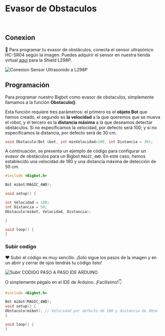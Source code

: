 <script setup>
import LiteVideo from '/../Components/LiteVideo.vue'
</script>
# Evasor de Obstaculos

<br/>
  <LiteVideo
    id="Qi_BkfRrMV0"
    title="Evasor de Obstaculos"
    thumbnail="/EvasorMagic4WD.webp"
  />

## Conexion 

🔗 Para programar tu evasor de obstáculos, conecta el sensor ultrasónico HC-SR04 según la imagen. Puedes adquirir el sensor en nuestra tienda virtual [aquí](https://www.bigtronica.com/sensores/ultrasonido/55-sensor-ultrasonido-hc-sr04-5053212000554.html) para la Shield L298P.

![Conexion Sensor Ultrasonido a L298P](/4WD_Obstaculo.webp)
## Programación

Para programar nuestro Bigbot como evasor de obstaculos, simplemente llamamos a la función **Obstaculo()**.

Esta función requiere tres parámetros: el primero es el **objeto Bot** que hemos creado, el segundo es **la velocidad** a la que queremos que se mueva el robot, y el tercero es la **distancia máxima** a la que deseamos detectar obstáculos. Si no especificamos la velocidad, por defecto será 100; y si no especificamos la distancia, por defecto será de 30 cm.
```c
void Obstaculo(Bot &bot, int minVelocidad=100, int Distancia = 30);
```

A continuación, se presenta un ejemplo de código para configurar un evasor de obstáculos para un Bigbot `MAGIC_4WD`. En este caso, hemos establecido una velocidad de 180 y una distancia máxima de detección de 50 cm. 
```c
#include <Bigbot.h>

Bot mibot(MAGIC_4WD);

void setup() {

int Velocidad = 180;
int Distancia = 50;
Obstaculo(mibot, Velocidad, Distancia);

}

void loop() {
}
```

### Subir codigo
❤ Subir el código es muy sencillo. ¡Solo sigue los pasos de la imagen y en un abrir y cerrar de ojos tendrás tu código listo!

![Subir CODIGO PASO A PASO IDE ARDUINO](/IDE_Obstaculo.webp)

O simplemente pégalo en el IDE de Arduino. ¡Facilísimo!👇

```c
#include <Bigbot.h>

Bot mibot(MAGIC_4WD);
void setup() {
Obstaculo(mibot); // Velocidad por defecto de 100 y distancia de 30cm
}

void loop() {
}
```


